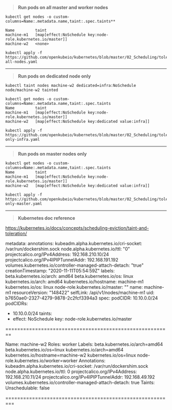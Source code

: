 > **Run pods on all master and worker nodes**

```
kubectl get nodes -o custom-columns=Name:.metadata.name,taint:.spec.taints**

Name         taint
machine-m1   [map[effect:NoSchedule key:node-role.kubernetes.io/master]]
machine-w2   <none>

kubectl apply -f https://github.com/openkubeio/kubernetes/blob/master/02_Scheduling/toleration-all-nodes.yaml
```
---------------------------------------------

> **Run pods on dedicated node only**
```
kubectl taint nodes machine-w2 dedicated=infra:NoSchedule
node/machine-w2 tainted

kubectl get nodes -o custom-columns=Name:.metadata.name,taint:.spec.taints
Name         taint
machine-m1   [map[effect:NoSchedule key:node-role.kubernetes.io/master]]
machine-w2   [map[effect:NoSchedule key:dedicated value:infra]]

kubectl apply -f https://github.com/openkubeio/kubernetes/blob/master/02_Scheduling/toleration-only-infra.yaml
```
---------------------------------------------

> **Run pods on master nodes only**
```
kubectl get nodes -o custom-columns=Name:.metadata.name,taint:.spec.taints
Name         taint
machine-m1   [map[effect:NoSchedule key:node-role.kubernetes.io/master]]
machine-w2   [map[effect:NoSchedule key:dedicated value:infra]]

kubectl apply -f https://github.com/openkubeio/kubernetes/blob/master/02_Scheduling/toleration-only-master.yaml
```
----------------------------------------------

> **Kubernetes doc reference**

https://kubernetes.io/docs/concepts/scheduling-eviction/taint-and-toleration/



metadata:
  annotations:
    kubeadm.alpha.kubernetes.io/cri-socket: /var/run/dockershim.sock
    node.alpha.kubernetes.io/ttl: "0"
    projectcalico.org/IPv4Address: 192.168.210.10/24
    projectcalico.org/IPv4IPIPTunnelAddr: 192.168.191.192
    volumes.kubernetes.io/controller-managed-attach-detach: "true"
  creationTimestamp: "2020-11-11T05:54:59Z"
  labels:
    beta.kubernetes.io/arch: amd64
    beta.kubernetes.io/os: linux
    kubernetes.io/arch: amd64
    kubernetes.io/hostname: machine-m1
    kubernetes.io/os: linux
    node-role.kubernetes.io/master: ""
  name: machine-m1
  resourceVersion: "148422"
  selfLink: /api/v1/nodes/machine-m1
  uid: b7650ae0-2327-4279-9878-2c2fcf3394a3
spec:
  podCIDR: 10.10.0.0/24
  podCIDRs:
  - 10.10.0.0/24
  taints:
  - effect: NoSchedule
    key: node-role.kubernetes.io/master

========================================================

Name:               machine-w2
Roles:              worker
Labels:             beta.kubernetes.io/arch=amd64
                    beta.kubernetes.io/os=linux
                    kubernetes.io/arch=amd64
                    kubernetes.io/hostname=machine-w2
                    kubernetes.io/os=linux
                    node-role.kubernetes.io/worker=worker
Annotations:        kubeadm.alpha.kubernetes.io/cri-socket: /var/run/dockershim.sock
                    node.alpha.kubernetes.io/ttl: 0
                    projectcalico.org/IPv4Address: 192.168.210.11/24
                    projectcalico.org/IPv4IPIPTunnelAddr: 192.168.49.192
                    volumes.kubernetes.io/controller-managed-attach-detach: true
Taints:             <none>
Unschedulable:      false

=========================================================

